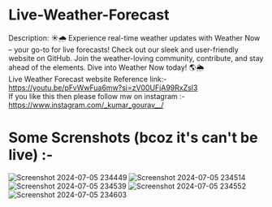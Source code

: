 # Live-Weather-Forecast
Description: ☀️🌧️ Experience real-time weather updates with Weather Now – your go-to for live forecasts! Check out our sleek and user-friendly website on GitHub. Join the weather-loving community, contribute, and stay ahead of the elements. Dive into Weather Now today! 🌎🌦️
<br>
Live Weather Forecast website Reference link:- https://youtu.be/pFvWwFua6mw?si=zV00UFjA99RxZsI3
<br>
If you like this then please follow mw on instagram :- https://www.instagram.com/_kumar_gourav__/
<br>
# Some Screnshots (bcoz it's can't be live) :-
![Screenshot 2024-07-05 234449](https://github.com/KumarGourav163/Weathrio-Casting/assets/150587805/53751afb-e335-4867-97f9-11b4ae136d3a)
![Screenshot 2024-07-05 234514](https://github.com/KumarGourav163/Weathrio-Casting/assets/150587805/044b7638-80d9-4eee-9a81-0b4e36c3c470)
![Screenshot 2024-07-05 234539](https://github.com/KumarGourav163/Weathrio-Casting/assets/150587805/40b71e5a-5287-42e2-bbb3-d5bcf936673a)
![Screenshot 2024-07-05 234552](https://github.com/KumarGourav163/Weathrio-Casting/assets/150587805/040d152a-1543-4e03-bac9-e46b9ee0a4fc)
![Screenshot 2024-07-05 234603](https://github.com/KumarGourav163/Weathrio-Casting/assets/150587805/168d7fe0-4189-4434-9d99-465c51d5c5db)
